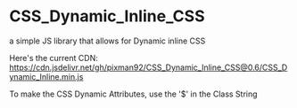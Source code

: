# CSS_Dynamic_Inline_CSS
a simple JS library that allows for Dynamic inline CSS 

Here's the current CDN:
https://cdn.jsdelivr.net/gh/pixman92/CSS_Dynamic_Inline_CSS@0.6/CSS_Dynamic_Inline.min.js

To make the CSS Dynamic Attributes, use the '$' in the Class String


